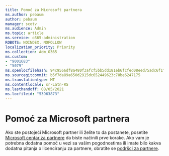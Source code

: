 ```yaml
---
title: Pomoć za Microsoft partnera
ms.author: pebaum
author: pebaum
manager: scotv
ms.audience: Admin
ms.topic: article
ms.service: o365-administration
ROBOTS: NOINDEX, NOFOLLOW
localization_priority: Priority
ms.collection: Adm_O365
ms.custom:
- "9001683"
- "5079"
ms.openlocfilehash: 94c9566df8a480f3afcf5bb5dd181eb6fcfed08eed75adc6f1f06c9df26c4cf8
ms.sourcegitcommit: b5f7da89a650d2915dc652449623c78be6247175
ms.translationtype: MT
ms.contentlocale: sr-Latn-RS
ms.lasthandoff: 08/05/2021
ms.locfileid: "53963873"
---
```

# <a name="help-as-a-microsoft-partner"></a>Pomoć za Microsoft partnera

Ako ste postojeći Microsoft partner ili želite to da postanete, posetite [Microsoft centar za partnere](https://support.microsoft.com/help/4499930/partner-center-overview) da biste načinili prve korake. Ako vam je potrebna dodatna pomoć u vezi sa vašim pogodnostima ili imate bilo kakva dodatna pitanja o licenciranju za partnere, obratite se [podršci za partnere](https://aka.ms/partnersupport).
